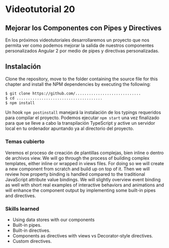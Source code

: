 # Videotutorial 20
## Mejorar los Componentes con Pipes y Directives

En los próximos videotutoriales desarrollaremos un proyecto que nos permita ver como podemos mejorar la salida de nuestros componentes personalizados Angular 2 por medio de pipes y directivas personalizadas.

## Instalación

Clone the repository, move to the folder containing the source file for this chapter and install the NPM dependencies by executing the following:

```bash
$ git clone https://github.com/.............................
$ cd ......................................
$ npm install
```

Un hook `npm postinstall` manejará la instalación de los typings requeridos para compilar el proyecto. Podemos ejecutar `npm start` una vez finalizado para que se lleve a cabo la transpilación TypeScript y active un servidor local en tu ordenador apuntando ya al directorio del proyecto.

### Temas cubierto

Veremos el proceso de creación de plantillas complejas, bien inline o dentro de archivos view. 
We will go through the process of building complex templates, either inline or wrapped in views files. For doing so we will create a new component from scratch and build up on top of it. Then we will review how property binding is handled compared to the traditional JavaScript attribute value bindings. We will slightly overview event binding as well with short real examples of interactive behaviors and animations and will enhance the component output by implementing some built-in pipes and directives.

### Skills learned

* Using data stores with our components
* Built-in pipes.
* Built-in directives.
* Components as directives with views vs Decorator-style directives.
* Custom directives.

